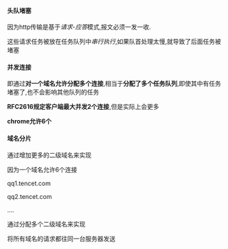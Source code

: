 #### 头队堵塞

因为http传输是基于*请求-应答*模式,报文必须一发一收.

这些请求任务被放在任务队列中*串行执行*,如果队首处理太慢,就导致了后面任务被堵塞

#### 并发连接

即通过**对一个域名允许分配多个连接**,相当于**分配了多个任务队列**,即使其中有任务堵塞了,也不会影响其他队列的任务

**RFC2616规定客户端最大并发2个连接**,但是实际上会更多

**chrome允许6个**

#### 域名分片

通过增加更多的二级域名来实现

因为一个域名允许6个连接

qq1.tencet.com

qq2.tencet.com

....

通过分配多个二级域名来实现

将所有域名的请求都往同一台服务器发送